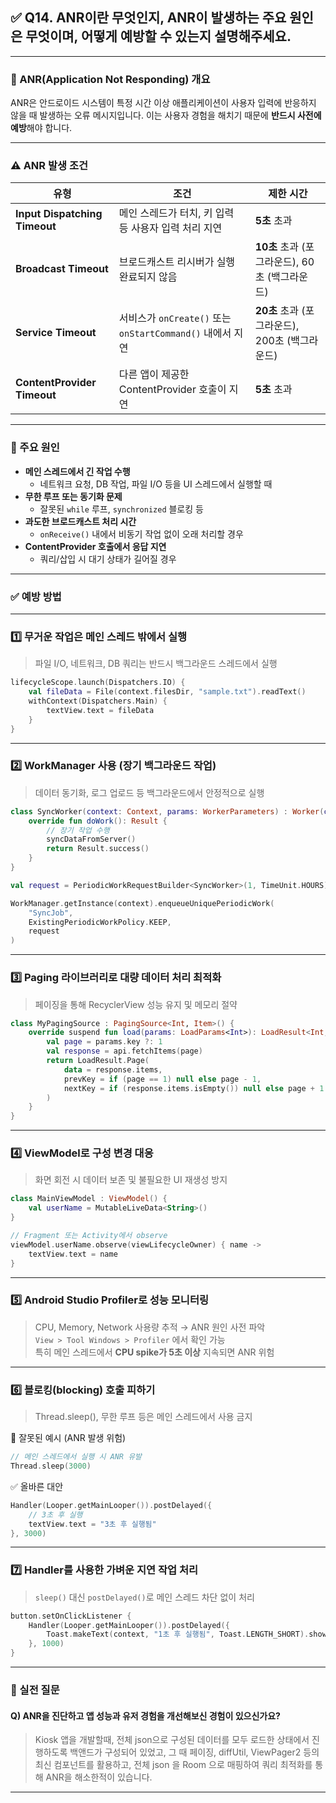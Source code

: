 ## ✅ Q14. ANR이란 무엇인지, ANR이 발생하는 주요 원인은 무엇이며, 어떻게 예방할 수 있는지 설명해주세요.

---

### 📌 ANR(Application Not Responding) 개요

ANR은 안드로이드 시스템이 특정 시간 이상 애플리케이션이 사용자 입력에 반응하지 않을 때 발생하는 오류 메시지입니다. 이는 사용자 경험을 해치기 때문에 **반드시 사전에 예방**해야 합니다.

---

### ⚠️ ANR 발생 조건

| 유형 | 조건 | 제한 시간 |
|------|------|------------|
| **Input Dispatching Timeout** | 메인 스레드가 터치, 키 입력 등 사용자 입력 처리 지연 | **5초** 초과 |
| **Broadcast Timeout** | 브로드캐스트 리시버가 실행 완료되지 않음 | **10초** 초과 (포그라운드), 60초 (백그라운드) |
| **Service Timeout** | 서비스가 `onCreate()` 또는 `onStartCommand()` 내에서 지연 | **20초** 초과 (포그라운드), 200초 (백그라운드) |
| **ContentProvider Timeout** | 다른 앱이 제공한 ContentProvider 호출이 지연 | **5초** 초과 |

---

### 🧨 주요 원인

- **메인 스레드에서 긴 작업 수행**
  - 네트워크 요청, DB 작업, 파일 I/O 등을 UI 스레드에서 실행할 때
- **무한 루프 또는 동기화 문제**
  - 잘못된 `while` 루프, `synchronized` 블로킹 등
- **과도한 브로드캐스트 처리 시간**
  - `onReceive()` 내에서 비동기 작업 없이 오래 처리할 경우
- **ContentProvider 호출에서 응답 지연**
  - 쿼리/삽입 시 대기 상태가 길어질 경우

---

### ✅ 예방 방법
---

### 1️⃣ 무거운 작업은 메인 스레드 밖에서 실행

> 파일 I/O, 네트워크, DB 쿼리는 반드시 백그라운드 스레드에서 실행

```kotlin
lifecycleScope.launch(Dispatchers.IO) {
    val fileData = File(context.filesDir, "sample.txt").readText()
    withContext(Dispatchers.Main) {
        textView.text = fileData
    }
}
```

---

### 2️⃣ WorkManager 사용 (장기 백그라운드 작업)

> 데이터 동기화, 로그 업로드 등 백그라운드에서 안정적으로 실행

```kotlin
class SyncWorker(context: Context, params: WorkerParameters) : Worker(context, params) {
    override fun doWork(): Result {
        // 장기 작업 수행
        syncDataFromServer()
        return Result.success()
    }
}

val request = PeriodicWorkRequestBuilder<SyncWorker>(1, TimeUnit.HOURS).build()

WorkManager.getInstance(context).enqueueUniquePeriodicWork(
    "SyncJob",
    ExistingPeriodicWorkPolicy.KEEP,
    request
)
```

---

### 3️⃣ Paging 라이브러리로 대량 데이터 처리 최적화

> 페이징을 통해 RecyclerView 성능 유지 및 메모리 절약

```kotlin
class MyPagingSource : PagingSource<Int, Item>() {
    override suspend fun load(params: LoadParams<Int>): LoadResult<Int, Item> {
        val page = params.key ?: 1
        val response = api.fetchItems(page)
        return LoadResult.Page(
            data = response.items,
            prevKey = if (page == 1) null else page - 1,
            nextKey = if (response.items.isEmpty()) null else page + 1
        )
    }
}
```

---

### 4️⃣ ViewModel로 구성 변경 대응

> 화면 회전 시 데이터 보존 및 불필요한 UI 재생성 방지

```kotlin
class MainViewModel : ViewModel() {
    val userName = MutableLiveData<String>()
}

// Fragment 또는 Activity에서 observe
viewModel.userName.observe(viewLifecycleOwner) { name ->
    textView.text = name
}
```

---

### 5️⃣ Android Studio Profiler로 성능 모니터링

> CPU, Memory, Network 사용량 추적 → ANR 원인 사전 파악  
> `View > Tool Windows > Profiler` 에서 확인 가능  
> 특히 메인 스레드에서 **CPU spike가 5초 이상** 지속되면 ANR 위험

---

### 6️⃣ 블로킹(blocking) 호출 피하기

> Thread.sleep(), 무한 루프 등은 메인 스레드에서 사용 금지

🚫 잘못된 예시 (ANR 발생 위험)

```kotlin
// 메인 스레드에서 실행 시 ANR 유발
Thread.sleep(3000)
```

✅ 올바른 대안

```kotlin
Handler(Looper.getMainLooper()).postDelayed({
    // 3초 후 실행
    textView.text = "3초 후 실행됨"
}, 3000)
```

---

### 7️⃣ Handler를 사용한 가벼운 지연 작업 처리

> `sleep()` 대신 `postDelayed()`로 메인 스레드 차단 없이 처리

```kotlin
button.setOnClickListener {
    Handler(Looper.getMainLooper()).postDelayed({
        Toast.makeText(context, "1초 후 실행됨", Toast.LENGTH_SHORT).show()
    }, 1000)
}
```

---

### 💬 실전 질문
#### Q) ANR을 진단하고 앱 성능과 유저 경험을 개선해보신 경험이 있으신가요?

> Kiosk 앱을 개발할때, 전체 json으로 구성된 데이터를 모두 로드한 상태에서 진행하도록 백앤드가 구성되어 있었고, 그 때 페이징, diffUtil, ViewPager2 등의 최신 컴포넌트를 활용하고, 전체 json 을 Room 으로 매핑하여 쿼리 최적화를 통해 ANR을 해소한적이 있습니다.

---
